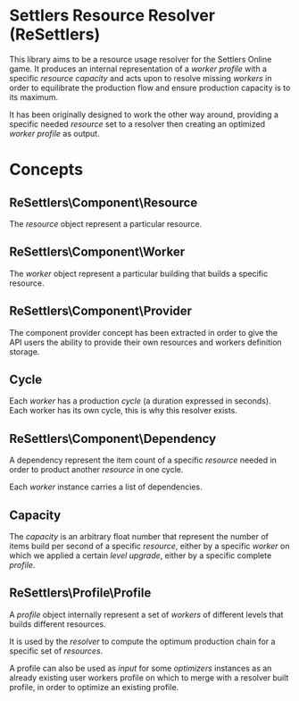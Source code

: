 Settlers Resource Resolver (ReSettlers)
=======================================

This library aims to be a resource usage resolver for the Settlers Online game.
It produces an internal representation of a *worker profile* with a specific
*resource capacity* and acts upon to resolve missing *workers* in order to
equilibrate the production flow and ensure production capacity is to its
maximum.

It has been originally designed to work the other way around, providing a
specific needed *resource* set to a resolver then creating an optimized *worker
profile* as output.

Concepts
========

ReSettlers\Component\Resource
-----------------------------

The *resource* object represent a particular resource.

ReSettlers\Component\Worker
---------------------------

The *worker* object represent a particular building that builds a specific
resource.

ReSettlers\Component\Provider
-----------------------------

The component provider concept has been extracted in order to give the API users
the ability to provide their own resources and workers definition storage.

Cycle
-----

Each *worker* has a production *cycle* (a duration expressed in seconds). Each
worker has its own cycle, this is why this resolver exists. 

ReSettlers\Component\Dependency
-------------------------------

A dependency represent the item count of a specific *resource* needed in order
to product another *resource* in one cycle.

Each *worker* instance carries a list of dependencies.

Capacity
--------

The *capacity* is an arbitrary float number that represent the number of items
build per second of a specific *resource*, either by a specific *worker* on
which we applied a certain *level upgrade*, either by a specific complete
*profile*.

ReSettlers\Profile\Profile
--------------------------

A *profile* object internally represent a set of *workers* of different levels
that builds different resources.

It is used by the *resolver* to compute the optimum production chain for a
specific set of *resources*.  

A profile can also be used as *input* for some *optimizers* instances as an
already existing user workers profile on which to merge with a resolver built
profile, in order to optimize an existing profile.
